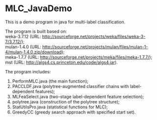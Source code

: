 # MLC_JavaDemo
This is a demo program in java for multi-label classification.

The program is built based on:  
weka-3.7.12 (URL: http://sourceforge.net/projects/weka/files/weka-3-7/3.7.12/);  
mulan-1.4.0 (URL: http://sourceforge.net/projects/mulan/files/mulan-1-4/mulan-1.4.0.zip/download);  
meka-1.7.7 (URL: http://sourceforge.net/projects/meka/files/meka-1.7.7/);  
mst (URL: http://algs4.cs.princeton.edu/code/algs4.jar).  

The program includes:
1. PerformMLC.java (the main function);  
2. PACCLDF.java (polytree-augmented classifier chains with label-dependent features);  
3. MLFeaSelect.java (two-stage label-dependent feature selection);  
4. polytree.java (construction of the polytree structure);  
5. StatUtilsPro.java (statistical functions for MLC);  
6. GreedyCC (greedy search approach with specified start set).
